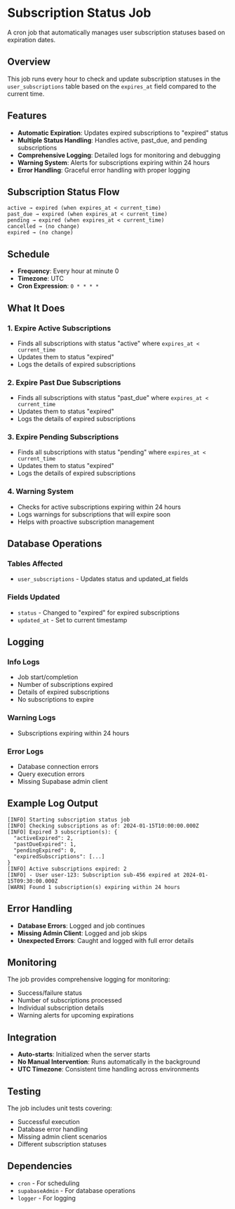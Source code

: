 # Subscription Status Job

A cron job that automatically manages user subscription statuses based on expiration dates.

## Overview

This job runs every hour to check and update subscription statuses in the `user_subscriptions` table based on the `expires_at` field compared to the current time.

## Features

- **Automatic Expiration**: Updates expired subscriptions to "expired" status
- **Multiple Status Handling**: Handles active, past_due, and pending subscriptions
- **Comprehensive Logging**: Detailed logs for monitoring and debugging
- **Warning System**: Alerts for subscriptions expiring within 24 hours
- **Error Handling**: Graceful error handling with proper logging

## Subscription Status Flow

```
active → expired (when expires_at < current_time)
past_due → expired (when expires_at < current_time)
pending → expired (when expires_at < current_time)
cancelled → (no change)
expired → (no change)
```

## Schedule

- **Frequency**: Every hour at minute 0
- **Timezone**: UTC
- **Cron Expression**: `0 * * * *`

## What It Does

### 1. Expire Active Subscriptions
- Finds all subscriptions with status "active" where `expires_at < current_time`
- Updates them to status "expired"
- Logs the details of expired subscriptions

### 2. Expire Past Due Subscriptions
- Finds all subscriptions with status "past_due" where `expires_at < current_time`
- Updates them to status "expired"
- Logs the details of expired subscriptions

### 3. Expire Pending Subscriptions
- Finds all subscriptions with status "pending" where `expires_at < current_time`
- Updates them to status "expired"
- Logs the details of expired subscriptions

### 4. Warning System
- Checks for active subscriptions expiring within 24 hours
- Logs warnings for subscriptions that will expire soon
- Helps with proactive subscription management

## Database Operations

### Tables Affected
- `user_subscriptions` - Updates status and updated_at fields

### Fields Updated
- `status` - Changed to "expired" for expired subscriptions
- `updated_at` - Set to current timestamp

## Logging

### Info Logs
- Job start/completion
- Number of subscriptions expired
- Details of expired subscriptions
- No subscriptions to expire

### Warning Logs
- Subscriptions expiring within 24 hours

### Error Logs
- Database connection errors
- Query execution errors
- Missing Supabase admin client

## Example Log Output

```
[INFO] Starting subscription status job
[INFO] Checking subscriptions as of: 2024-01-15T10:00:00.000Z
[INFO] Expired 3 subscription(s): {
  "activeExpired": 2,
  "pastDueExpired": 1,
  "pendingExpired": 0,
  "expiredSubscriptions": [...]
}
[INFO] Active subscriptions expired: 2
[INFO] - User user-123: Subscription sub-456 expired at 2024-01-15T09:30:00.000Z
[WARN] Found 1 subscription(s) expiring within 24 hours
```

## Error Handling

- **Database Errors**: Logged and job continues
- **Missing Admin Client**: Logged and job skips
- **Unexpected Errors**: Caught and logged with full error details

## Monitoring

The job provides comprehensive logging for monitoring:
- Success/failure status
- Number of subscriptions processed
- Individual subscription details
- Warning alerts for upcoming expirations

## Integration

- **Auto-starts**: Initialized when the server starts
- **No Manual Intervention**: Runs automatically in the background
- **UTC Timezone**: Consistent time handling across environments

## Testing

The job includes unit tests covering:
- Successful execution
- Database error handling
- Missing admin client scenarios
- Different subscription statuses

## Dependencies

- `cron` - For scheduling
- `supabaseAdmin` - For database operations
- `logger` - For logging

